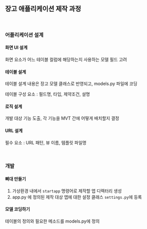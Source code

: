 ## 장고 애플리케이션 제작 과정

<br>

### 어플리케이션 설계

#### 화면 UI 설계

화면 요소가 어느 테이블 컬럼에 해당하는지 사용하는 모델 필드 고려

#### 테이블 설계

테이블 설계 내용은 장고 모델 클래스로 반영되고, models.py 파일에 코딩

테이블 구성 요소 : 필드명, 타입, 제약조건, 설명

#### 로직 설계

개발 대상 기능 도출, 각 기능을 MVT 간에 어떻게 배치할지 결정

#### URL 설계

필수 요소 : URL 패턴, 뷰 이름, 템플릿 파일명

<br>

### 개발

#### 뼈대 만들기

1. 가상환경 내에서 `startapp` 명령어로 제작할 앱 디렉터리 생성
2. app.py 에 정의된 제작 대상 앱에 대한 설정 클래스 `settings.py`에 등록



#### 모델 코딩하기

테이블의 정의와 필요한 메소드를 models.py에 정의
